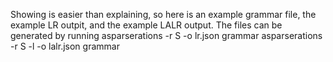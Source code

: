 Showing is easier than explaining, so here is an example  grammar file, the
example LR outpit, and the example LALR output. The files can be generated by
running
    asparserations -r S -o lr.json grammar
    asparserations -r S -l -o lalr.json grammar
